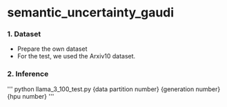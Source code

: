 # semantic_uncertainty_gaudi

### 1. Dataset
- Prepare the own dataset
- For the test, we used the Arxiv10 dataset.


### 2. Inference
'''
python llama_3_100_test.py {data partition number} {generation number} {hpu number}
'''